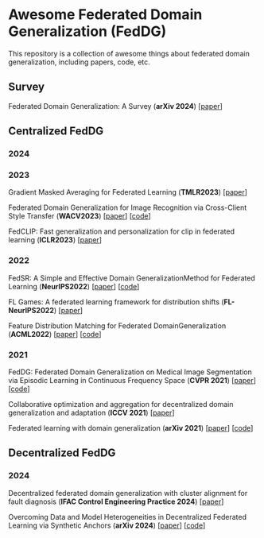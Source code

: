 # Awesome Federated Domain Generalization (FedDG)

This repository is a collection of awesome things about federated domain generalization, including papers, code, etc.

## Survey

Federated Domain Generalization: A Survey (**arXiv 2024**)  [[paper](https://arxiv.org/abs/2306.01334)]

## Centralized FedDG

### 2024

### 2023

Gradient Masked Averaging for Federated Learning (**TMLR2023**) [[paper](https://openreview.net/forum?id=REAyrhRYAo)]

Federated Domain Generalization for Image Recognition via Cross-Client Style Transfer (**WACV2023**) [[paper](https://openaccess.thecvf.com/content/WACV2023/papers/Chen_Federated_Domain_Generalization_for_Image_Recognition_via_Cross-Client_Style_Transfer_WACV_2023_paper.pdf)] [[code](https://github.com/JeremyCJM/CCST)]

FedCLIP: Fast generalization and personalization for clip in federated learning (**ICLR2023**) [[paper](https://openreview.net/pdf?id=wgO-OK0_CQ)]

### 2022

FedSR: A Simple and Effective Domain GeneralizationMethod for Federated Learning (**NeurIPS2022**) [[paper](https://proceedings.neurips.cc/paper_files/paper/2022/file/fd946a6c99541fddc3d64a3ea39a1bc2-Paper-Conference.pdf)] [[code](https://github.com/atuannguyen/FedSR)]

FL Games: A federated learning framework for distribution shifts (**FL-NeurIPS2022**) [[paper](https://arxiv.org/pdf/2205.11101)] 

Feature Distribution Matching for Federated DomainGeneralization (**ACML2022**) [[paper](https://proceedings.mlr.press/v189/sun23a/sun23a.pdf)] [[code](https://github.com/yuweisunn/federated-knowledge-alignment)]

### 2021

FedDG: Federated Domain Generalization on Medical Image Segmentation via Episodic Learning in Continuous Frequency Space (**CVPR 2021**) [[paper](https://openaccess.thecvf.com/content/CVPR2021/papers/Liu_FedDG_Federated_Domain_Generalization_on_Medical_Image_Segmentation_via_Episodic_CVPR_2021_paper.pdf)] [[code](https://github.com/liuquande/FedDG-ELCFS)]

Collaborative optimization and aggregation for decentralized domain generalization and adaptation (**ICCV 2021**) [[paper](https://openaccess.thecvf.com/content/ICCV2021/papers/Wu_Collaborative_Optimization_and_Aggregation_for_Decentralized_Domain_Generalization_and_Adaptation_ICCV_2021_paper.pdf)]

Federated learning with domain generalization (**arXiv 2021**) [[paper](https://arxiv.org/pdf/2111.10487)] [[code](https://github.com/Haoxiang-Wang/FedADG)]

## Decentralized FedDG

### 2024

Decentralized federated domain generalization with cluster alignment for fault diagnosis (**IFAC Control Engineering Practice 2024**) [[paper](https://www.sciencedirect.com/science/article/abs/pii/S0967066124001114)]

Overcoming Data and Model Heterogeneities in Decentralized Federated Learning via Synthetic Anchors (**arXiv 2024**) [[paper](https://arxiv.org/pdf/2405.11525)] [[code](https://github.com/ubc-tea/DESA)]
